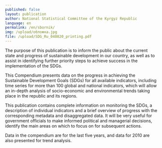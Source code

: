 ```yaml
---
published: false
layout: publication
author: National Statistical Committee of the Kyrgyz Republic
language: en
permalink: /en/sbornik/
img: /upload/обложка.jpg
file: /upload/SDG_Ru_040820_printing.pdf
---
```

The purpose of this publication is to inform the public about the current state and progress of sustainable development in our country, as well as to assist in identifying further priority steps to achieve success in the implementation of the SDGs.

This Compendium presents data on the progress in achieving the Sustainable Development Goals (SDGs) for all available indicators, including time series for more than 100 global and national indicators, which will allow an in-depth analysis of socio-economic and environmental trends taking place in the republic and its regions.

This publication contains complete information on monitoring the SDGs, a description of individual indicators and a brief overview of progress with the corresponding metadata and disaggregated data. It will be very useful for government officials to make informed political and managerial decisions, identify the main areas on which to focus on for subsequent actions.

Data in the compendium are for the last five years, and data for 2010 are also presented for trend analysis.